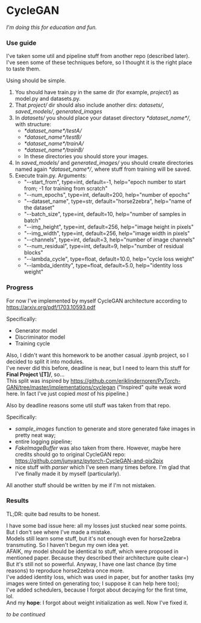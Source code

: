 # CycleGAN

*I'm doing this for education and fun.*

### Use guide
I've taken some util and pipeline stuff from another repo (described later).  
I've seen some of these techniques before, so I thought it is the right place to taste them.

Using should be simple.
1. You should have train.py in the same dir (for example, *project/*) as model.py and datasets.py.
2. That *project/* dir should also include another dirs: *datasets/*, *saved_models/*, *generated_images*
3. In *datasets/* you should place your dataset directory *\*dataset_name\*/*, with structure:
    * *\*dataset_name\*/testA/*
    * *\*dataset_name\*/testB/*
    * *\*dataset_name\*/trainA/*
    * *\*dataset_name\*/trainB/*
    * In these directories you should store your images.
5. In *saved_models/* and *generated_images/* you should create directories named again *\*dataset_name\*/*, where stuff from training will be saved.
6. Execute train.py. Arguments:
    * "--start_from", type=int, default=-1, help="epoch number to start from; -1 for training from scratch"
    * "--num_epochs", type=int, default=200, help="number of epochs"
    * "--dataset_name", type=str, default="horse2zebra", help="name of the dataset"
    * "--batch_size", type=int, default=10, help="number of samples in batch"
    * "--img_height", type=int, default=256, help="image height in pixels"
    * "--img_width", type=int, default=256, help="image width in pixels"
    * "--channels", type=int, default=3, help="number of image channels"
    * "--num_residual", type=int, default=9, help="number of residual blocks"
    * "--lambda_cycle", type=float, default=10.0, help="cycle loss weight"
    * "--lambda_identity", type=float, default=5.0, help="identity loss weight"

### Progress
For now I've implemented by myself CycleGAN architecture according to https://arxiv.org/pdf/1703.10593.pdf  

Specifically:  
* Generator model
* Discriminator model
* Training cycle

Also, I didn't want this homework to be another casual .ipynb project, so I decided to split it into modules.  
I've never did this before, deadline is near, but I need to learn this stuff for **Final Project \\[T]/**, so...   
This split was inspired by https://github.com/eriklindernoren/PyTorch-GAN/tree/master/implementations/cyclegan
("Inspired" quite weak word here. In fact I've just copied *most* of his pipeline.)  

Also by deadline reasons some util stuff was taken from that repo.  

Specifically:
* *sample_images* function to generate and store generated fake images in pretty neat way;
* entire logging pipeline; 
* *FakeImageBuffer* was also taken from there. However, maybe here credits should go to original CycleGAN repo: https://github.com/junyanz/pytorch-CycleGAN-and-pix2pix 
* nice stuff with *parser* which I've seen many times before. I'm glad that I've finally made it by myself (particularly).

All another stuff should be written by me if I'm not mistaken.
### Results
TL;DR: quite bad results to be honest.

I have some bad issue here: all my losses just stucked near some points. But I don't see where I've made a mistake.  
Models still learn some stuff, but it's not enough even for horse2zebra transmuting. So I haven't begun my own idea yet.  
AFAIK, my model should be identical to stuff, which were proposed in mentioned paper. Because they described their architecture quite clear=)  
But it's still not so powerful.
Anyway, I have one last chance (by time reasons) to reproduce horse2zebra once more.  
I've added identity loss, which was used in paper, but for another tasks (my images were tinted on generating too; I suppose it can help here too);  
I've added schedulers, because I forgot about decaying for the first time, lol.  
And my **hope**: I forgot about weight initialization as well. Now I've fixed it.  

*to be continued*
